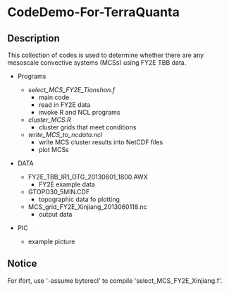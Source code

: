 # CodeDemo-For-TerraQuanta

## Description
This collection of codes is used to determine whether there are any mesoscale convective systems (MCSs) 
using FY2E TBB data.

- Programs
  - *select_MCS_FY2E_Tianshan.f*
    - main code
    - read in FY2E data
    - invoke R and NCL programs
  - *cluster_MCS.R*
    - cluster grids that meet conditions
  - *write_MCS_to_ncdata.ncl*
    - write MCS cluster results into NetCDF files
    - plot MCSs

- DATA
  - FY2E_TBB_IR1_OTG_20130601_1800.AWX
    - FY2E example data
  - GTOPO30_5MIN.CDF
    - topographic data fo plotting
  - MCS_grid_FY2E_Xinjiang_2013060118.nc
    - output data
- PIC
  - example picture

## Notice
For ifort, use '-assume byterecl' to compile 'select_MCS_FY2E_Xinjiang.f'.
